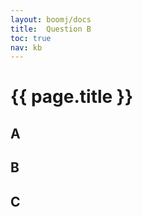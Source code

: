 ```yaml
---
layout: boomj/docs
title:  Question B
toc: true
nav: kb
---
```


# {{ page.title }}

## A

## B

## C